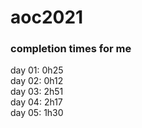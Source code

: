 # aoc2021  
### completion times for me  
day 01: 0h25  
day 02: 0h12   
day 03: 2h51    
day 04: 2h17   
day 05: 1h30 
